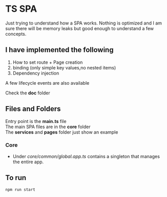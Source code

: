# TS SPA
Just trying to understand how a SPA works. Nothing is optimized and I am sure there will be memory leaks but good enough to understand a few concepts.  

## I have implemented the following
1. How to set route + Page creation  
2. binding (only simple key values,no nested items)  
3. Dependency injection 

A few lifecycle events are also available  

Check the **doc** folder

## Files and Folders
Entry point is the **main.ts** file  
The main SPA files are in the **core** folder  
The **services** and **pages** folder just show an example  

### Core
* Under *core/common/global.app.ts* contains a singleton that manages the entire app.


## To run
```
npm run start
```
